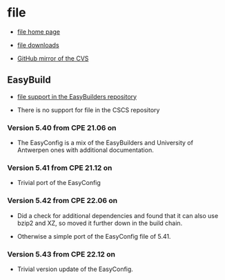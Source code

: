 # file

  * [file home page](http://www.darwinsys.com/file/)

  * [file downloads](https://www.astron.com/pub/file/)

  * [GitHub mirror of the CVS](https://github.com/file/file)


## EasyBuild

  * [file support in the EasyBuilders repository](https://github.com/easybuilders/easybuild-easyconfigs/tree/develop/easybuild/easyconfigs/f/file)

  * There is no support for file in the CSCS repository


### Version 5.40 from CPE 21.06 on

  * The EasyConfig is a mix of the EasyBuilders and University of Antwerpen ones
    with additional documentation.


### Version 5.41 from CPE 21.12 on

  * Trivial port of the EasyConfig


### Version 5.42 from CPE 22.06 on

  * Did a check for additional dependencies and found that it can also use bzip2
    and XZ, so moved it further down in the build chain.

  * Otherwise a simple port of the EasyConfig file of 5.41.

  
### Version 5.43 from CPE 22.12 on

  * Trivial version update of the EasyConfig.

  